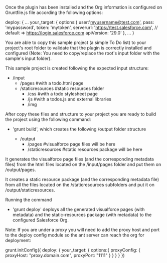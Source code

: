 Once the plugin has been installed and the Org information is configured on Gruntfile.js file according the following options:

deploy: {
	...
    your_target: {
      options:{
        user:'myusername@test.com',
        pass:      'mypassword',
        token:     'mytoken',
        serverurl: 'https://test.salesforce.com', // default => https://login.salesforce.com
        apiVersion: '29.0'
      },
      ...
    }

You are able to copy this sample project (a simple To Do list) to your project's root folder to validate that the plugin is correctly installed and configured (Note: You need to copy/replace the root's input folder with the sample's input folder).

This sample project is created following the expected input structure:

  - /input
    - /pages               #with a todo.html page
    - /staticresources     #static resources folder
      - /css			   #with a todo stylesheet page
      - /js                #with a todos.js and external libraries
      - /img   			

After copy these files and structure to your project you are ready to build the project using the following command:

- 'grunt build', which creates the following /output folder structure

  - /output
    - /pages                #visualforce page files will be here
    - /staticresources      #static resources package will be here

It generates the visualforce page files (and the corresponding metadata files) from the html files located on the /input/pages folder and put them on /output/pages.

It creates a static resource package (and the corresponding metadata file) from all the files located on the /staticresources subfolders and put it on /output/staticresources.      

Running the command 

- 'grunt deploy' deploys all the generated visualforce pages (with metadata) and the static-resources package (with metadata) to the configured Salesforce Org.

Note: If you are under a proxy you will need to add the proxy host and port to the deploy config module so the ant server can reach the org for deployment:

grunt.initConfig({
  deploy: {
    your_target: {
      options:{
          proxyConfig: {
            proxyHost: "proxy.domain.com",
            proxyPort: "1111"
          }
      }
    }
  }
})
